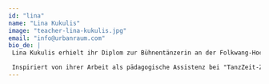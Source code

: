 ```yaml
---
id: "lina"
name: "Lina Kukulis"
image: "teacher-lina-kukulis.jpg"
email: "info@urbanraum.com"
bio_de: |
 Lina Kukulis erhielt ihr Diplom zur Bühnentänzerin an der Folkwang-Hochschule in Essen und einen Masterabschluss in Tanzwissenschaft an der Freien Universität in Berlin. Seit 2008 lebt und arbeitet sie als freischaffende Tänzerin, Choreographin und Tanzlehrerin in Berlin.

 Inspiriert von ihrer Arbeit als pädagogische Assistenz bei "TanzZeit-Zeit für Tanz in Schulen" vermittelt sie in ihren "Kreativer Kindertanz"-Kursen im URBANRAUM auf spielerische Art und Weise Grundlagen des Tanzes.
---
```

